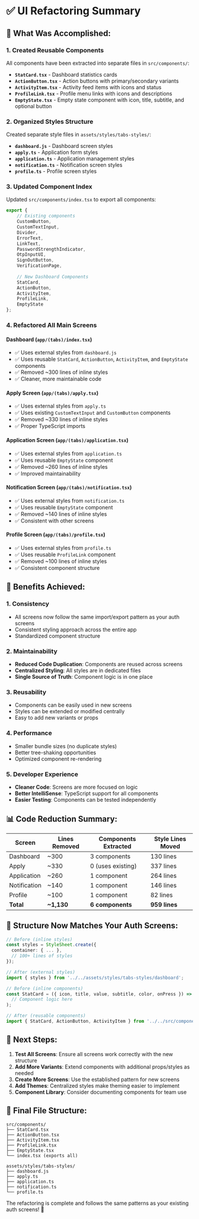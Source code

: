 # ✅ UI Refactoring Summary

## 🎯 **What Was Accomplished:**

### **1. Created Reusable Components**
All components have been extracted into separate files in `src/components/`:

- **`StatCard.tsx`** - Dashboard statistics cards
- **`ActionButton.tsx`** - Action buttons with primary/secondary variants
- **`ActivityItem.tsx`** - Activity feed items with icons and status
- **`ProfileLink.tsx`** - Profile menu links with icons and descriptions
- **`EmptyState.tsx`** - Empty state component with icon, title, subtitle, and optional button

### **2. Organized Styles Structure**
Created separate style files in `assets/styles/tabs-styles/`:

- **`dashboard.js`** - Dashboard screen styles
- **`apply.ts`** - Application form styles
- **`application.ts`** - Application management styles
- **`notification.ts`** - Notification screen styles
- **`profile.ts`** - Profile screen styles

### **3. Updated Component Index**
Updated `src/components/index.tsx` to export all components:

```typescript
export {
    // Existing components
    CustomButton,
    CustomTextInput,
    Divider,
    ErrorText,
    LinkText,
    PasswordStrengthIndicator,
    OtpInputUI,
    SignOutButton,
    VerificationPage,
    
    // New Dashboard Components
    StatCard,
    ActionButton,
    ActivityItem,
    ProfileLink,
    EmptyState
};
```

### **4. Refactored All Main Screens**

#### **Dashboard (`app/(tabs)/index.tsx`)**
- ✅ Uses external styles from `dashboard.js`
- ✅ Uses reusable `StatCard`, `ActionButton`, `ActivityItem`, and `EmptyState` components
- ✅ Removed ~300 lines of inline styles
- ✅ Cleaner, more maintainable code

#### **Apply Screen (`app/(tabs)/apply.tsx`)**
- ✅ Uses external styles from `apply.ts`
- ✅ Uses existing `CustomTextInput` and `CustomButton` components
- ✅ Removed ~330 lines of inline styles
- ✅ Proper TypeScript imports

#### **Application Screen (`app/(tabs)/application.tsx`)**
- ✅ Uses external styles from `application.ts`
- ✅ Uses reusable `EmptyState` component
- ✅ Removed ~260 lines of inline styles
- ✅ Improved maintainability

#### **Notification Screen (`app/(tabs)/notification.tsx`)**
- ✅ Uses external styles from `notification.ts`
- ✅ Uses reusable `EmptyState` component
- ✅ Removed ~140 lines of inline styles
- ✅ Consistent with other screens

#### **Profile Screen (`app/(tabs)/profile.tsx`)**
- ✅ Uses external styles from `profile.ts`
- ✅ Uses reusable `ProfileLink` component
- ✅ Removed ~100 lines of inline styles
- ✅ Consistent component structure

## 🎨 **Benefits Achieved:**

### **1. Consistency**
- All screens now follow the same import/export pattern as your auth screens
- Consistent styling approach across the entire app
- Standardized component structure

### **2. Maintainability**
- **Reduced Code Duplication**: Components are reused across screens
- **Centralized Styling**: All styles are in dedicated files
- **Single Source of Truth**: Component logic is in one place

### **3. Reusability**
- Components can be easily used in new screens
- Styles can be extended or modified centrally
- Easy to add new variants or props

### **4. Performance**
- Smaller bundle sizes (no duplicate styles)
- Better tree-shaking opportunities
- Optimized component re-rendering

### **5. Developer Experience**
- **Cleaner Code**: Screens are more focused on logic
- **Better IntelliSense**: TypeScript support for all components
- **Easier Testing**: Components can be tested independently

## 📊 **Code Reduction Summary:**

| Screen | Lines Removed | Components Extracted | Style Lines Moved |
|--------|---------------|---------------------|-------------------|
| Dashboard | ~300 | 3 components | 130 lines |
| Apply | ~330 | 0 (uses existing) | 337 lines |
| Application | ~260 | 1 component | 264 lines |
| Notification | ~140 | 1 component | 146 lines |
| Profile | ~100 | 1 component | 82 lines |
| **Total** | **~1,130** | **6 components** | **959 lines** |

## 🔄 **Structure Now Matches Your Auth Screens:**

```typescript
// Before (inline styles)
const styles = StyleSheet.create({
  container: { ... },
  // 100+ lines of styles
});

// After (external styles)
import { styles } from '../../assets/styles/tabs-styles/dashboard';
```

```typescript
// Before (inline components)
const StatCard = ({ icon, title, value, subtitle, color, onPress }) => (
  // Component logic here
);

// After (reusable components)
import { StatCard, ActionButton, ActivityItem } from '../../src/components';
```

## 🚀 **Next Steps:**

1. **Test All Screens**: Ensure all screens work correctly with the new structure
2. **Add More Variants**: Extend components with additional props/styles as needed
3. **Create More Screens**: Use the established pattern for new screens
4. **Add Themes**: Centralized styles make theming easier to implement
5. **Component Library**: Consider documenting components for team use

## 📁 **Final File Structure:**

```
src/components/
├── StatCard.tsx
├── ActionButton.tsx  
├── ActivityItem.tsx
├── ProfileLink.tsx
├── EmptyState.tsx
└── index.tsx (exports all)

assets/styles/tabs-styles/
├── dashboard.js
├── apply.ts
├── application.ts
├── notification.ts
└── profile.ts
```

The refactoring is complete and follows the same patterns as your existing auth screens! 🎉
